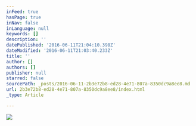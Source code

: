 ```yaml
---
inFeed: true
hasPage: true
inNav: false
inLanguage: null
keywords: []
description: ''
datePublished: '2016-06-11T21:04:10.398Z'
dateModified: '2016-06-11T21:03:40.233Z'
title: ''
author: []
authors: []
publisher: null
starred: false
sourcePath: _posts/2016-06-11-2b3e72b8-ed28-4e71-807a-8350dc9a8ee8.md
url: 2b3e72b8-ed28-4e71-807a-8350dc9a8ee8/index.html
_type: Article

---
```

![](https://the-grid-user-content.s3-us-west-2.amazonaws.com/8b3574ef-8b4f-487d-8844-75d4c79dd7ad.jpg)